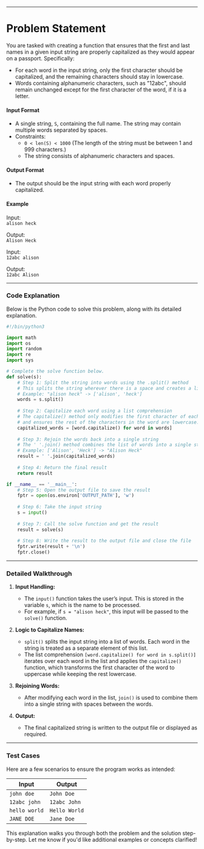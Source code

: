 
---

# **Problem Statement**
You are tasked with creating a function that ensures that the first and last names in a given input string are properly capitalized as they would appear on a passport. Specifically:
- For each word in the input string, only the first character should be capitalized, and the remaining characters should stay in lowercase.
- Words containing alphanumeric characters, such as "12abc", should remain unchanged except for the first character of the word, if it is a letter.

#### **Input Format**
- A single string, `S`, containing the full name. The string may contain multiple words separated by spaces.
- Constraints:
  - `0 < len(S) < 1000` (The length of the string must be between 1 and 999 characters.)
  - The string consists of alphanumeric characters and spaces.

#### **Output Format**
- The output should be the input string with each word properly capitalized.

#### **Example**
Input:  
`alison heck`

Output:  
`Alison Heck`

Input:  
`12abc alison`

Output:  
`12abc Alison`

---

### **Code Explanation**

Below is the Python code to solve this problem, along with its detailed explanation.

```python
#!/bin/python3

import math
import os
import random
import re
import sys

# Complete the solve function below.
def solve(s):
    # Step 1: Split the string into words using the .split() method
    # This splits the string wherever there is a space and creates a list of words.
    # Example: "alison heck" -> ['alison', 'heck']
    words = s.split()
    
    # Step 2: Capitalize each word using a list comprehension
    # The capitalize() method only modifies the first character of each word to uppercase
    # and ensures the rest of the characters in the word are lowercase.
    capitalized_words = [word.capitalize() for word in words]
    
    # Step 3: Rejoin the words back into a single string
    # The ' '.join() method combines the list of words into a single string with spaces between them.
    # Example: ['Alison', 'Heck'] -> "Alison Heck"
    result = ' '.join(capitalized_words)
    
    # Step 4: Return the final result
    return result

if __name__ == '__main__':
    # Step 5: Open the output file to save the result
    fptr = open(os.environ['OUTPUT_PATH'], 'w')
    
    # Step 6: Take the input string
    s = input()
    
    # Step 7: Call the solve function and get the result
    result = solve(s)
    
    # Step 8: Write the result to the output file and close the file
    fptr.write(result + '\n')
    fptr.close()
```

---

### **Detailed Walkthrough**
1. **Input Handling:**
   - The `input()` function takes the user’s input. This is stored in the variable `s`, which is the name to be processed.
   - For example, if `s = "alison heck"`, this input will be passed to the `solve()` function.

2. **Logic to Capitalize Names:**
   - `split()` splits the input string into a list of words. Each word in the string is treated as a separate element of this list. 
   - The list comprehension `[word.capitalize() for word in s.split()]` iterates over each word in the list and applies the `capitalize()` function, which transforms the first character of the word to uppercase while keeping the rest lowercase.

3. **Rejoining Words:**
   - After modifying each word in the list, `join()` is used to combine them into a single string with spaces between the words.

4. **Output:**
   - The final capitalized string is written to the output file or displayed as required.

---

### **Test Cases**
Here are a few scenarios to ensure the program works as intended:

| **Input**           | **Output**       |
|----------------------|------------------|
| `john doe`          | `John Doe`      |
| `12abc john`        | `12abc John`    |
| `hello world`       | `Hello World`   |
| `JANE DOE`          | `Jane Doe`      |

This explanation walks you through both the problem and the solution step-by-step. Let me know if you'd like additional examples or concepts clarified!
